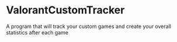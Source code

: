# ValorantCustomTracker

A program that will track your custom games and create your overall statistics after each game
